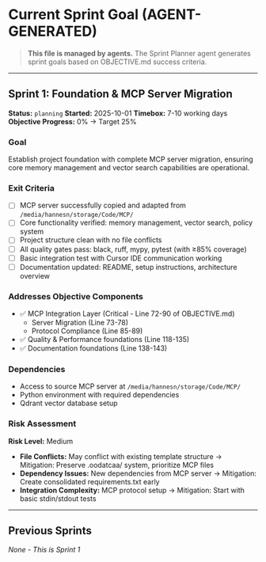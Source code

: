 # Current Sprint Goal (AGENT-GENERATED)

> **This file is managed by agents.** The Sprint Planner agent generates sprint goals based on OBJECTIVE.md success criteria.

---

## Sprint 1: Foundation & MCP Server Migration

**Status:** `planning`
**Started:** 2025-10-01
**Timebox:** 7-10 working days
**Objective Progress:** 0% → Target 25%

### Goal
Establish project foundation with complete MCP server migration, ensuring core memory management and vector search capabilities are operational.

### Exit Criteria
- [ ] MCP server successfully copied and adapted from `/media/hannesn/storage/Code/MCP/`
- [ ] Core functionality verified: memory management, vector search, policy system
- [ ] Project structure clean with no file conflicts
- [ ] All quality gates pass: black, ruff, mypy, pytest (with ≥85% coverage)
- [ ] Basic integration test with Cursor IDE communication working
- [ ] Documentation updated: README, setup instructions, architecture overview

### Addresses Objective Components
- ✅ MCP Integration Layer (Critical - Line 72-90 of OBJECTIVE.md)
  - Server Migration (Line 73-78)
  - Protocol Compliance (Line 85-89)
- ✅ Quality & Performance foundations (Line 118-135)
- ✅ Documentation foundations (Line 138-143)

### Dependencies
- Access to source MCP server at `/media/hannesn/storage/Code/MCP/`
- Python environment with required dependencies
- Qdrant vector database setup

### Risk Assessment
**Risk Level:** Medium
- **File Conflicts:** May conflict with existing template structure → Mitigation: Preserve .oodatcaa/ system, prioritize MCP files
- **Dependency Issues:** New dependencies from MCP server → Mitigation: Create consolidated requirements.txt early
- **Integration Complexity:** MCP protocol setup → Mitigation: Start with basic stdin/stdout tests

---

## Previous Sprints
*None - This is Sprint 1*
